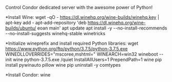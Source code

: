 Control Condor dedicated server with the awesome power of Python!

*Install Wine:
wget -qO - https://dl.winehq.org/wine-builds/winehq.key | apt-key add -
apt-add-repository 'deb https://dl.winehq.org/wine-builds/ubuntu/ eoan main'
apt update
apt install -y --no-install-recommends --no-install-suggests winehq-stable winetricks

*Initialize wineprefix and install required Python libraries:
wget https://www.python.org/ftp/python/3.7.5/python-3.7.5.exe
WINEDLLOVERRIDES="mscoree,mshtml=" WINEARCH=win32 wineboot --init
wine python-3.7.5.exe /quiet InstallAllUsers=1 PrependPath=1
wine pip install pywinauto pillow
wine pip uninstall -y comtypes

*Install Condor:
wine <condorinstaller>
  
